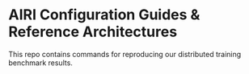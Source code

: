 # AIRI Configuration Guides & Reference Architectures

This repo  contains commands for reproducing our distributed training benchmark results. 
